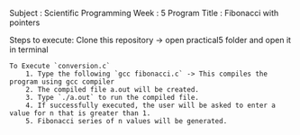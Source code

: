 Subject         : Scientific Programming
Week            : 5
Program Title   : Fibonacci with pointers

Steps to execute:
    Clone this repository -> open practical5 folder and open it in terminal
    
    To Execute `conversion.c`
        1. Type the following `gcc fibonacci.c` -> This compiles the program using gcc compiler
        2. The compiled file a.out will be created.
        3. Type `./a.out` to run the compiled file.
        4. If successfully executed, the user will be asked to enter a value for n that is greater than 1.
        5. Fibonacci series of n values will be generated.
